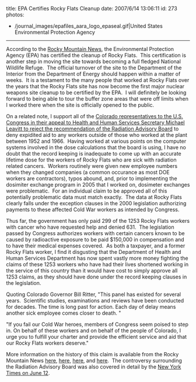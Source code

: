title: EPA Certifies Rocky Flats Cleanup
date: 2007/6/14 13:06:11
id: 273
photos:
- /journal_images/epafiles_aara_logo_epaseal.gif|United States Environmental Protection Agency
---
According to the [Rocky Mountain News](http://www.rockymountainnews.com/drmn/local/article/0,1299,DRMN_15_5585176,00.html), the Environmental Protection Agency (EPA) has certified the cleanup of Rocky Flats.  This certification is another step in moving the site towards becoming a full fledged National Wildlife Refuge.  The official turnover of the site to the Department of the Interior from the Department of Energy should happen within a matter of weeks.  It is a testament to the many people that worked at Rocky Flats over the years that the Rocky Flats site has now become the first major nuclear weapons site cleanup to be certified by the EPA.  I will definitely be looking forward to being able to tour the buffer zone areas that were off limits when I worked there when the site is officially opened to the public.

On a related note, I support all of the [Colorado representatives to the U.S. Congress in their appeal to Health and Human Services Secretary Michael Leavitt to reject the recommendation of the Radiation Advisory Board](http://www.rockymountainnews.com/drmn/local/article/0,1299,DRMN_15_5585200,00.html) to deny expidited aid to any workers outside of those who worked at the plant between 1952 and 1966.  Having worked at various points on the computer systems involved in the dose calculations that the board is using, I have no doubt that the record keeping is inadequate to come up with an accurate lifetime dose for the workers of Rocky Flats who are sick with radiation related cancers.  Workers routinely were given new employee numbers when they changed companies (a common occurance as most DOE workers are contractors), typos abound, and, prior to implementing the dosimiter exchange program in 2005 that I worked on, dosimeter exchanges were problematic.  For an individual claim to be approved all of this potentially problematic data must match exactly.  The data at Rocky Flats clearly falls under the exception clauses in the 2000 legislation authorizing payments to these affected Cold War workers as intended by Congress. 

Thus far, the government has only paid 299 of the 1253 Rocky Flats workers with cancer who have requested help and denied 631.  The legislation passed by Congress authorizes workers with certain cancers known to be caused by radioactive exposure to be paid $150,000 in compensation and to have their medical expenses covered.  As both a taxpayer, and a former Rocky Flats worker, I find it disgusting that the Department of Health and Human Services Department has now spent vastly more money fighting the claims of these 1253 workers who have had their lives shortened working in the service of this country than it would have cost to simply approve all 1253 claims, as they should have done under the record keeping clauses in the legislation. 

Quoting Colorado Governor Bill Ritter, "This panel has existed for several years.  Scientific studies, examinations and reviews have been conducted for decades. The time is long past for action. Each day of delay means another sick employee comes closer to death. "

"If you fail our Cold War heroes, members of Congress seem poised to step in. On behalf of these workers and on behalf of the people of Colorado, I urge you to fulfill your charter and provide the efficient service and aid that our Rocky Flats workers deserve."

More information on the history of this claim is available from the Rocky Mountain News [here](http://www.rockymountainnews.com/drmn/local/article/0,1299,DRMN_15_5585200,00.html), [here](http://www.rockymountainnews.com/drmn/local/article/0,1299,DRMN_15_5582222,00.html), [here](http://www.rockymountainnews.com/drmn/local/article/0,1299,DRMN_15_5578433,00.html), and [here](http://www.rockymountainnews.com/drmn/local/article/0,1299,DRMN_15_5583644,00.html).  The controversy surrounding the Radiation Advisory Board was also covered in detail by the [New York Times on June 12](http://www.nytimes.com/2007/06/13/washington/13rockyflats.html?ex=1339387200&en=9cb8f44a177f03e4&ei=5088&partner=rssnyt&emc=rss).